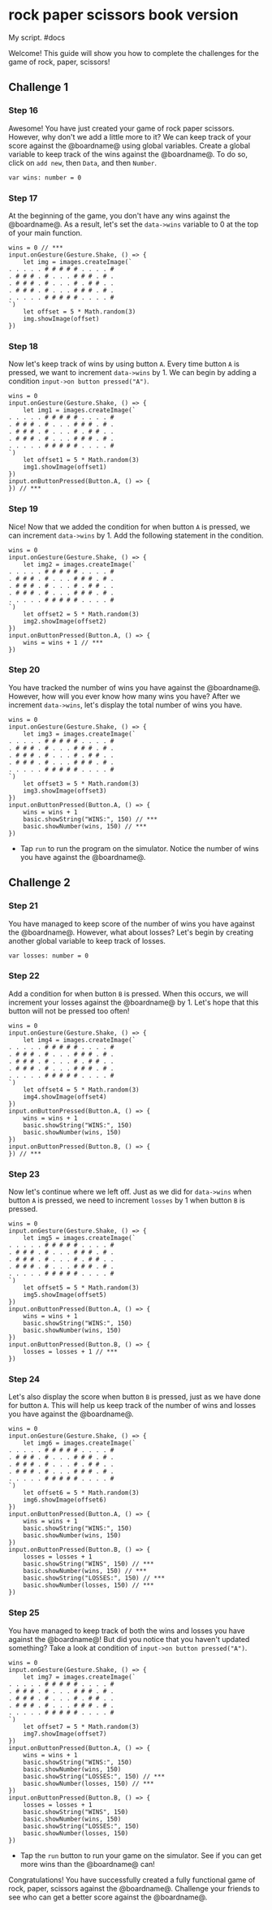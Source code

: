 # rock paper scissors book version

My script. #docs

Welcome! This guide will show you how to complete the challenges for the game of rock, paper, scissors!

## Challenge 1

### Step 16

Awesome! You have just created your game of rock paper scissors. However, why don't we add a little more to it? We can keep track of your score against the @boardname@ using global variables. Create a global variable to keep track of the wins against the @boardname@. To do so, click on `add new`, then `Data`, and then `Number`.

```
var wins: number = 0
```

### Step 17

At the beginning of the game, you don't have any wins against the @boardname@. As a result, let's set the `data->wins` variable to 0 at the top of your main function.

```
wins = 0 // ***
input.onGesture(Gesture.Shake, () => {
    let img = images.createImage(`
. . . . . # # # # # . . . . #
. # # # . # . . . # # # . # .
. # # # . # . . . # . # # . .
. # # # . # . . . # # # . # .
. . . . . # # # # # . . . . #
`)
    let offset = 5 * Math.random(3)
    img.showImage(offset)
})
```

### Step 18

Now let's keep track of wins by using button `A`. Every time button `A` is pressed, we want to increment `data->wins` by 1. We can begin by adding a condition `input->on button pressed("A")`.

```
wins = 0
input.onGesture(Gesture.Shake, () => {
    let img1 = images.createImage(`
. . . . . # # # # # . . . . #
. # # # . # . . . # # # . # .
. # # # . # . . . # . # # . .
. # # # . # . . . # # # . # .
. . . . . # # # # # . . . . #
`)
    let offset1 = 5 * Math.random(3)
    img1.showImage(offset1)
})
input.onButtonPressed(Button.A, () => {
}) // ***
```

### Step 19

Nice! Now that we added the condition for when button `A` is pressed, we can increment `data->wins` by 1. Add the following statement in the condition.

```
wins = 0
input.onGesture(Gesture.Shake, () => {
    let img2 = images.createImage(`
. . . . . # # # # # . . . . #
. # # # . # . . . # # # . # .
. # # # . # . . . # . # # . .
. # # # . # . . . # # # . # .
. . . . . # # # # # . . . . #
`)
    let offset2 = 5 * Math.random(3)
    img2.showImage(offset2)
})
input.onButtonPressed(Button.A, () => {
    wins = wins + 1 // ***
})
```

### Step 20

You have tracked the number of wins you have against the @boardname@. However, how will you ever know how many wins you have? After we increment `data->wins`, let's display the total number of wins you have.

```
wins = 0
input.onGesture(Gesture.Shake, () => {
    let img3 = images.createImage(`
. . . . . # # # # # . . . . #
. # # # . # . . . # # # . # .
. # # # . # . . . # . # # . .
. # # # . # . . . # # # . # .
. . . . . # # # # # . . . . #
`)
    let offset3 = 5 * Math.random(3)
    img3.showImage(offset3)
})
input.onButtonPressed(Button.A, () => {
    wins = wins + 1
    basic.showString("WINS:", 150) // ***
    basic.showNumber(wins, 150) // ***
})
```

* Tap `run` to run the program on the simulator. Notice the number of wins you have against the @boardname@.

## Challenge 2

### Step 21

You have managed to keep score of the number of wins you have against the @boardname@. However, what about losses? Let's begin by creating another global variable to keep track of losses.

```
var losses: number = 0
```

### Step 22

Add a condition for when button `B` is pressed. When this occurs, we will increment your losses against the @boardname@ by 1. Let's hope that this button will not be pressed too often!

```
wins = 0
input.onGesture(Gesture.Shake, () => {
    let img4 = images.createImage(`
. . . . . # # # # # . . . . #
. # # # . # . . . # # # . # .
. # # # . # . . . # . # # . .
. # # # . # . . . # # # . # .
. . . . . # # # # # . . . . #
`)
    let offset4 = 5 * Math.random(3)
    img4.showImage(offset4)
})
input.onButtonPressed(Button.A, () => {
    wins = wins + 1
    basic.showString("WINS:", 150)
    basic.showNumber(wins, 150)
})
input.onButtonPressed(Button.B, () => {
}) // ***
```

### Step 23

Now let's continue where we left off. Just as we did for `data->wins` when button `A` is pressed, we need to increment `losses` by 1 when button `B` is pressed.

```
wins = 0
input.onGesture(Gesture.Shake, () => {
    let img5 = images.createImage(`
. . . . . # # # # # . . . . #
. # # # . # . . . # # # . # .
. # # # . # . . . # . # # . .
. # # # . # . . . # # # . # .
. . . . . # # # # # . . . . #
`)
    let offset5 = 5 * Math.random(3)
    img5.showImage(offset5)
})
input.onButtonPressed(Button.A, () => {
    wins = wins + 1
    basic.showString("WINS:", 150)
    basic.showNumber(wins, 150)
})
input.onButtonPressed(Button.B, () => {
    losses = losses + 1 // ***
})
```

### Step 24

Let's also display the score when button `B` is pressed, just as we have done for button `A`. This will help us keep track of the number of wins and losses you have against the @boardname@.

```
wins = 0
input.onGesture(Gesture.Shake, () => {
    let img6 = images.createImage(`
. . . . . # # # # # . . . . #
. # # # . # . . . # # # . # .
. # # # . # . . . # . # # . .
. # # # . # . . . # # # . # .
. . . . . # # # # # . . . . #
`)
    let offset6 = 5 * Math.random(3)
    img6.showImage(offset6)
})
input.onButtonPressed(Button.A, () => {
    wins = wins + 1
    basic.showString("WINS:", 150)
    basic.showNumber(wins, 150)
})
input.onButtonPressed(Button.B, () => {
    losses = losses + 1
    basic.showString("WINS", 150) // ***
    basic.showNumber(wins, 150) // ***
    basic.showString("LOSSES:", 150) // ***
    basic.showNumber(losses, 150) // ***
})
```

### Step 25

You have managed to keep track of both the wins and losses you have against the @boardname@! But did you notice that you haven't updated something? Take a look at condition of `input->on button pressed("A")`.

```
wins = 0
input.onGesture(Gesture.Shake, () => {
    let img7 = images.createImage(`
. . . . . # # # # # . . . . #
. # # # . # . . . # # # . # .
. # # # . # . . . # . # # . .
. # # # . # . . . # # # . # .
. . . . . # # # # # . . . . #
`)
    let offset7 = 5 * Math.random(3)
    img7.showImage(offset7)
})
input.onButtonPressed(Button.A, () => {
    wins = wins + 1
    basic.showString("WINS:", 150)
    basic.showNumber(wins, 150)
    basic.showString("LOSSES:", 150) // ***
    basic.showNumber(losses, 150) // ***
})
input.onButtonPressed(Button.B, () => {
    losses = losses + 1
    basic.showString("WINS", 150)
    basic.showNumber(wins, 150)
    basic.showString("LOSSES:", 150)
    basic.showNumber(losses, 150)
})
```

* Tap the `run` button to run your game on the simulator. See if you can get more wins than the @boardname@ can!

Congratulations! You have successfully created a fully functional game of rock, paper, scissors against the @boardname@. Challenge your friends to see who can get a better score against the @boardname@.

